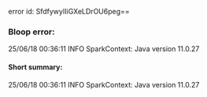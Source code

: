 error id: SfdfywyIIiGXeLDrOU6peg==
### Bloop error:

25/06/18 00:36:11 INFO SparkContext: Java version 11.0.27
#### Short summary: 

25/06/18 00:36:11 INFO SparkContext: Java version 11.0.27